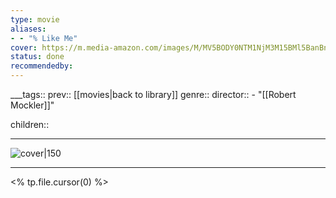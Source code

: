 ```yaml
---
type: movie
aliases:
- - "% Like Me"
cover: https://m.media-amazon.com/images/M/MV5BODY0NTM1NjM3M15BMl5BanBnXkFtZTgwNDQyMTM2MTI@._V1_SX300.jpg
status: done
recommendedby:
---
```

___tags:: prev:: [[movies|back to library]]
genre::
director:: - "[[Robert Mockler]]"
  
children::
___
![cover|150](https://m.media-amazon.com/images/M/MV5BODY0NTM1NjM3M15BMl5BanBnXkFtZTgwNDQyMTM2MTI@._V1_SX300.jpg)
___
<% tp.file.cursor(0) %>
